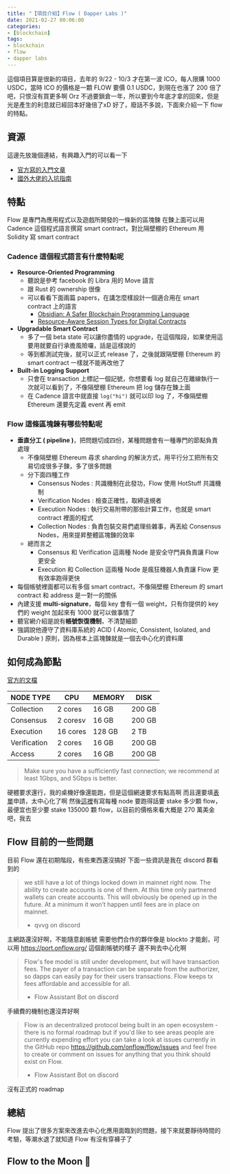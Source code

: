 ```yaml
---
title: "【項目介紹】Flow ( Dapper Labs )"
date: 2021-02-27 00:06:00
categories:
- [blockchain]
tags:
- blockchain
- flow
- dapper labs
---
```


這個項目算是很新的項目，去年的 9/22 - 10/3 才在第一波 ICO，每人限購 1000 USDC，當時 ICO 的價格是一顆 FLOW 要價 0.1 USDC，到現在也漲了 200 倍了吧，只恨沒有買更多啊 Orz 不過要鎖倉一年，所以要到今年底才拿的回來，但是光是產生的利息就已經回本好幾倍了xD
好了，廢話不多說，下面來介紹一下 flow 的特點。

## 資源

這邊先放幾個連結，有興趣入門的可以看一下

* [官方寫的入門文章](https://www.onflow.org/primer)
* [國外大佬的入坑指南](https://joshuahannan.medium.com/taking-your-first-steps-with-cadence-19dde86bbd0)

## 特點

Flow 是專門為應用程式以及遊戲所開發的一條新的區塊鍊
在鍊上面可以用 Cadence 這個程式語言撰寫 smart contract，對比隔壁棚的 Ethereum 用 Solidity 寫 smart contract

### Cadence 這個程式語言有什麼特點呢

* **Resource-Oriented Programming**
    * 聽說是參考 facebook 的 Libra 用的 Move 語言
    * 跟 Rust 的 ownership 很像
    * 可以看看下面兩篇 papers，在講怎麼樣設計一個適合用在 smart contract 上的語言
        * [Obsidian: A Safer Blockchain Programming Language](https://src.acm.org/binaries/content/assets/src/2018/michael-coblenz.pdf)
        * [Resource-Aware Session Types for Digital Contracts](http://www.cs.cmu.edu/~balzers/publications/digital_contracts_as_session_types.pdf)
* **Upgradable Smart Contract**
    * 多了一個 beta state 可以讓你盡情的 upgrade，在這個階段，如果使用這要用就要自行承擔風險囉，話是這樣說的
    * 等到都測試完後，就可以正式 release 了，之後就跟隔壁棚 Ethereum 的 smart contract 一樣就不能再改他了
* **Built-in Logging Support**
    * 只會在 transaction 上標記一個記號，你想要看 log 就自己在離線執行一次就可以看到了，不像隔壁棚 Ethereum 把 log 儲存在鍊上面
    * 在 Cadence 語言中就直接 `log("hi")` 就可以印 log 了，不像隔壁棚 Ethereum 還要先定義 event 再 emit

### Flow 這條區塊鍊有哪些特點呢

* **垂直分工 ( pipeline )**，把問題切成四份，某種問題會有一種專門的節點負責處理
    * 不像隔壁棚 Ethereum 尋求 sharding 的解決方式，用平行分工把所有交易切成很多子鍊，多了很多問題
    * 分下面四種工作
        * Consensus Nodes    : 共識機制在此發功，Flow 使用 HotStuff 共識機制
        * Verification Nodes : 檢查正確性，取締違規者
        * Execution Nodes    : 執行交易附帶的那些計算工作，也就是 smart contract 裡面的程式
        * Collection Nodes   : 負責包裝交易們處理些雜事，再丟給 Consensus Nodes，用來提昇整體區塊鍊的效率
    * 總而言之
        * Consensus 和 Verification 這兩種 Node 是安全守門員負責讓 Flow 更安全
        * Execution 和 Collection 這兩種 Node 是瘋狂機器人負責讓 Flow 更有效率跑得更快
* 每個帳號裡面都可以有多個 smart contract，不像隔壁棚 Ethereum 的 smart contract 和 address 是一對一的關係
* 內建支援 **multi-signature**，每個 key 會有一個 weight，只有你提供的 key 們的 weight 加起來有 1000 就可以做事情了
* 聽官網介紹是說有**帳號恢復機制**，不清楚細節
* 強調說他遵守了資料庫系統的 ACID ( Atomic, Consistent, Isolated, and Durable ) 原則，因為根本上區塊鍊就是一個去中心化的資料庫

## 如何成為節點

[官方的文檔](https://docs.onflow.org/node-operation/node-setup)

| NODE TYPE | CPU | MEMORY | DISK |
| --- | --- | --- | --- |
| Collection | 2 cores | 16 GB | 200 GB |
| Consensus | 2 coresv | 16 GB | 200 GB |
| Execution | 16 cores | 128 GB | 2 TB |
| Verification | 2 cores | 16 GB | 200 GB |
| Access | 2 cores | 16 GB | 200 GB |

> Make sure you have a sufficiently fast connection; we recommend at least 1Gbps, and 5Gbps is better.

硬體要求還行，我的桌機好像還能跑，但是這個網速要求有點高啊
而且還要填[表單](https://www.onflow.org/node-validators)申請，太中心化了啊
然後[這裡](https://docs.onflow.org/node-operation/node-roles)有寫每種 node 要跑得話要 stake 多少顆 flow，最便宜也至少要 stake 135000 顆 flow，以目前的價格來看大概是 270 萬美金吧，我去

## Flow 目前的一些問題

目前 Flow 還在初期階段，有些東西還沒搞好
下面一些資訊是我在 discord 群看到的

> we still have a lot of things locked down in mainnet right now. The ability to create accounts is one of them. At this time only partnered wallets can create accounts. This will obviously be opened up in the future. At a minimum it won’t happen until fees are in place on mainnet.
> - qvvg on discord

主網路還沒好啊，不能隨意創帳號
需要他們合作的夥伴像是 blockto 才能創，可以用 https://port.onflow.org/ 這個創帳號的樣子
還不夠去中心化啊

> Flow's fee model is still under development, but will have transaction fees. The payer of a transaction can be separate from the authorizer, so dapps can easily pay for their users transactions. Flow keeps tx fees affordable and accessible for all.
> - Flow Assistant Bot on discord

手續費的機制也還沒弄好啊

> Flow is an decentralized protocol being built in an open ecosystem - there is no formal roadmap but if you'd like to see areas people are currently expending effort you can take a look at issues currently in the GitHub repo https://github.com/onflow/flow/issues and feel free to create or comment on issues for anything that you think should exist on Flow.
> - Flow Assistant Bot on discord

沒有正式的 roadmap

## 總結

Flow 提出了很多方案來改進去中心化應用面臨到的問題，接下來就要靜待時間的考驗，等潮水退了就知道 Flow 有沒有穿褲子了

## **Flow to the Moon 🚀**